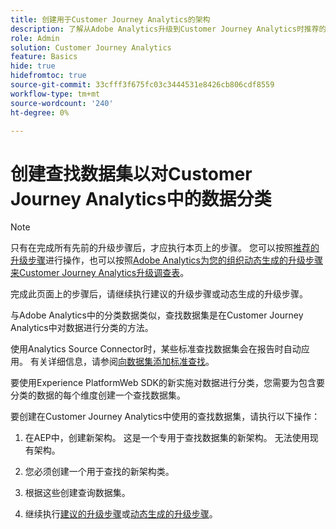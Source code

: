 ```yaml
---
title: 创建用于Customer Journey Analytics的架构
description: 了解从Adobe Analytics升级到Customer Journey Analytics时推荐的路径
role: Admin
solution: Customer Journey Analytics
feature: Basics
hide: true
hidefromtoc: true
source-git-commit: 33cfff3f675fc03c3444531e8426cb806cdf8559
workflow-type: tm+mt
source-wordcount: '240'
ht-degree: 0%

---
```


# 创建查找数据集以对Customer Journey Analytics中的数据分类

>[!NOTE]
> 
>只有在完成所有先前的升级步骤后，才应执行本页上的步骤。 您可以按照[推荐的升级步骤](/help/getting-started/cja-upgrade/cja-upgrade-recommendations.md#recommended-upgrade-steps-for-most-organizations)进行操作，也可以按照[Adobe Analytics为您的组织动态生成的升级步骤来Customer Journey Analytics升级调查表](https://gigazelle.github.io/cja-ttv/)。
>
>完成此页面上的步骤后，请继续执行建议的升级步骤或动态生成的升级步骤。

与Adobe Analytics中的分类数据类似，查找数据集是在Customer Journey Analytics中对数据进行分类的方法。

使用Analytics Source Connector时，某些标准查找数据集会在报告时自动应用。 有关详细信息，请参阅[向数据集添加标准查找](/help/connections/standard-lookups.md)。

要使用Experience PlatformWeb SDK的新实施对数据进行分类，您需要为包含要分类的数据的每个维度创建一个查找数据集。

要创建在Customer Journey Analytics中使用的查找数据集，请执行以下操作：

1. 在AEP中，创建新架构。 这是一个专用于查找数据集的新架构。 无法使用现有架构。

1. 您必须创建一个用于查找的新架构类。

1. 根据这些创建查询数据集。

1. 继续执行[建议的升级步骤](/help/getting-started/cja-upgrade/cja-upgrade-recommendations.md#recommended-upgrade-steps-for-most-organizations)或[动态生成的升级步骤](https://gigazelle.github.io/cja-ttv/)。
